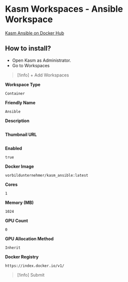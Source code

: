 Kasm Workspaces - Ansible Workspace
===


[Kasm Ansible on Docker Hub](https://hub.docker.com/repository/docker/vorbildunternehmer/kasm_ansible)

## How to install?

- Open Kasm as Administrator.
- Go to Workspaces

>[!info] + Add Workspaces

**Workspace Type**
```
Container
```

**Friendly Name**
```
Ansible
```

**Description**
```
```

**Thumbnail URL**
```
```

**Enabled**
```
true
```

**Docker Image**
```
vorbildunternehmer/kasm_ansible:latest
```

**Cores**
```
1
```

**Memory (MB)**
```
1024
```

**GPU Count**
```
0
```

**GPU Allocation Method**
```
Inherit
```

**Docker Registry**
```
https://index.docker.io/v1/
```

>[!info] Submit
